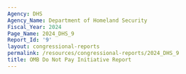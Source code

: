 ```yaml
---
Agency: DHS
Agency_Name: Department of Homeland Security
Fiscal_Year: 2024
Page_Name: 2024_DHS_9
Report_Id: '9'
layout: congressional-reports
permalink: /resources/congressional-reports/2024_DHS_9
title: OMB Do Not Pay Initiative Report
---
```

